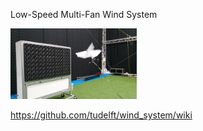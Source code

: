  Low-Speed  Multi-Fan  Wind  System 

<img src="https://github.com/tudelft/wind_system/blob/main/content/photos/wind_system_flapper.jpg" width="40%" >

https://github.com/tudelft/wind_system/wiki
